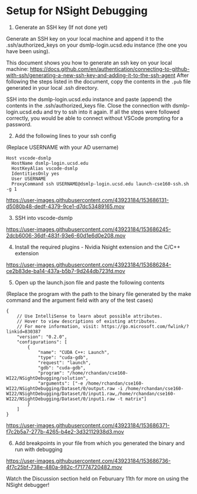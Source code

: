 # Setup for NSight Debugging

1. Generate an SSH key (If not done yet)

Generate an SSH key on your local machine and append it to the .ssh/authorized_keys on your dsmlp-login.ucsd.edu instance (the one you have been using).

This document shows you how to generate an ssh key on your local machine: https://docs.github.com/en/authentication/connecting-to-github-with-ssh/generating-a-new-ssh-key-and-adding-it-to-the-ssh-agent
After following the steps listed in the document, copy the contents in the ```.pub``` file generated in your local .ssh directory.

SSH into the dsmlp-login.ucsd.edu instance and paste (append) the contents in the .ssh/authorized_keys file.
Close the connection with dsmlp-login.ucsd.edu and try to ssh into it again. If all the steps were followed correctly, you would be able to connect without VSCode prompting for a password.


2. Add the following lines to your ssh config

(Replace USERNAME with your AD username)
```
Host vscode-dsmlp
  HostName dsmlp-login.ucsd.edu
  HostKeyAlias vscode-dsmlp
  IdentitiesOnly yes
  User USERNAME
  ProxyCommand ssh USERNAME@dsmlp-login.ucsd.edu launch-cse160-ssh.sh -g 1
```

https://user-images.githubusercontent.com/43923184/153686131-d5080b48-dedf-4379-9ce1-d7dc53489165.mov

3. SSH into vscode-dsmlp

https://user-images.githubusercontent.com/43923184/153686245-2dcb6006-36df-483f-93e6-60d1e6d0e208.mov

4. Install the required plugins - Nvidia Nsight extension and the C/C++ extension

https://user-images.githubusercontent.com/43923184/153686284-ce2b83de-ba14-437a-b5b7-9d244db723fd.mov

5. Open up the launch.json file and paste the following contents

(Replace the program with the path to the binary file generated by the make command and the argument field with any of the test cases)

```
{
    // Use IntelliSense to learn about possible attributes.
    // Hover to view descriptions of existing attributes.
    // For more information, visit: https://go.microsoft.com/fwlink/?linkid=830387
    "version": "0.2.0",
    "configurations": [
        {
            "name": "CUDA C++: Launch",
            "type": "cuda-gdb",
            "request": "launch",
            "gdb": "cuda-gdb",
            "program": "/home/rchandan/cse160-WI22/NSightDebugging/solution",
            "arguments": ["-e /home/rchandan/cse160-WI22/NSightDebugging/Dataset/0/output.raw -i /home/rchandan/cse160-WI22/NSightDebugging/Dataset/0/input1.raw,/home/rchandan/cse160-WI22/NSightDebugging/Dataset/0/input1.raw -t matrix"]
        }
    ]
}
```

https://user-images.githubusercontent.com/43923184/153686371-f7c2b5a7-277b-4265-b4e2-3d32112938d3.mov

6. Add breakpoints in your file from which you generated the binary and run with debugging

https://user-images.githubusercontent.com/43923184/153686736-4f7c25bf-738e-480a-982c-f71774720482.mov


Watch the Discussion section held on Feburuary 11th for more on using the NSight debugger!



